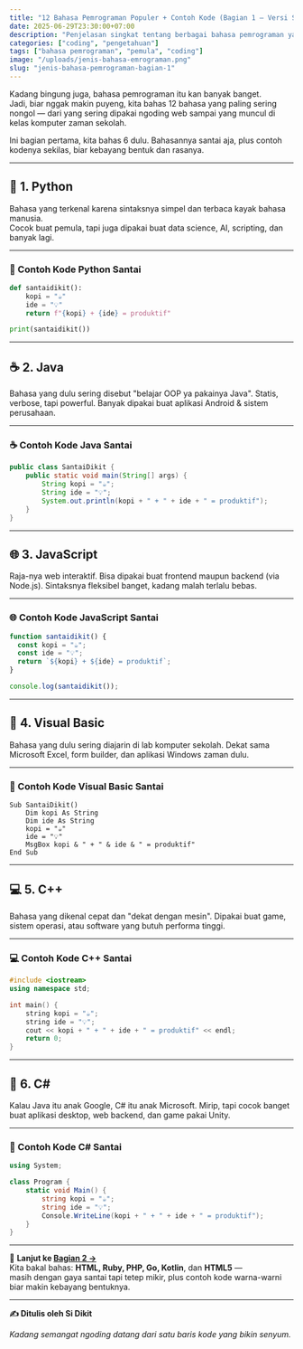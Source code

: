 ```yaml
---
title: "12 Bahasa Pemrograman Populer + Contoh Kode (Bagian 1 – Versi Santai Dikit)"
date: 2025-06-29T23:30:00+07:00
description: "Penjelasan singkat tentang berbagai bahasa pemrograman yang sering ditemui, dibahas santai plus contoh sintaksnya biar nggak cuma teori doang."
categories: ["coding", "pengetahuan"]
tags: ["bahasa pemrograman", "pemula", "coding"]
image: "/uploads/jenis-bahasa-emrograman.png"
slug: "jenis-bahasa-pemrograman-bagian-1"
---
```


Kadang bingung juga, bahasa pemrograman itu kan banyak banget.  
Jadi, biar nggak makin puyeng, kita bahas 12 bahasa yang paling sering nongol — dari yang sering dipakai ngoding web sampai yang muncul di kelas komputer zaman sekolah.

Ini bagian pertama, kita bahas 6 dulu. Bahasannya santai aja, plus contoh kodenya sekilas, biar kebayang bentuk dan rasanya.

---

## 🐍 1. Python

Bahasa yang terkenal karena sintaksnya simpel dan terbaca kayak bahasa manusia.  
Cocok buat pemula, tapi juga dipakai buat data science, AI, scripting, dan banyak lagi.

---

### 🐍 Contoh Kode Python Santai

```python
def santaidikit():
    kopi = "☕"
    ide = "💡"
    return f"{kopi} + {ide} = produktif"

print(santaidikit())

```
---

## ☕ 2. Java

Bahasa yang dulu sering disebut "belajar OOP ya pakainya Java".
Statis, verbose, tapi powerful. Banyak dipakai buat aplikasi Android & sistem perusahaan.

---

### ☕ Contoh Kode Java Santai

```java
public class SantaiDikit {
    public static void main(String[] args) {
        String kopi = "☕";
        String ide = "💡";
        System.out.println(kopi + " + " + ide + " = produktif");
    }
}

```
---

## 🌐 3. JavaScript

Raja-nya web interaktif. Bisa dipakai buat frontend maupun backend (via Node.js).
Sintaksnya fleksibel banget, kadang malah terlalu bebas.

---

### 🌐 Contoh Kode JavaScript Santai

```javascript
function santaidikit() {
  const kopi = "☕";
  const ide = "💡";
  return `${kopi} + ${ide} = produktif`;
}

console.log(santaidikit());

```
---

## 🧮 4. Visual Basic

Bahasa yang dulu sering diajarin di lab komputer sekolah.
Dekat sama Microsoft Excel, form builder, dan aplikasi Windows zaman dulu.

---

### 🧮 Contoh Kode Visual Basic Santai

```vbnet
Sub SantaiDikit()
    Dim kopi As String
    Dim ide As String
    kopi = "☕"
    ide = "💡"
    MsgBox kopi & " + " & ide & " = produktif"
End Sub

```
---

## 💻 5. C++

Bahasa yang dikenal cepat dan "dekat dengan mesin".
Dipakai buat game, sistem operasi, atau software yang butuh performa tinggi.

---

### 💻 Contoh Kode C++ Santai

```cpp
#include <iostream>
using namespace std;

int main() {
    string kopi = "☕";
    string ide = "💡";
    cout << kopi + " + " + ide + " = produktif" << endl;
    return 0;
}

```
---

## 🧩 6. C#

Kalau Java itu anak Google, C# itu anak Microsoft.
Mirip, tapi cocok banget buat aplikasi desktop, web backend, dan game pakai Unity.

---

### 🧩 Contoh Kode C# Santai

```csharp
using System;

class Program {
    static void Main() {
        string kopi = "☕";
        string ide = "💡";
        Console.WriteLine(kopi + " + " + ide + " = produktif");
    }
}


```
---

📖 **Lanjut ke [Bagian 2 →](/posts/jenis-bahasa-pemrograman-bagian-2/)**  
Kita bakal bahas: **HTML, Ruby, PHP, Go, Kotlin**, dan **HTML5** —  
masih dengan gaya santai tapi tetep mikir, plus contoh kode warna-warni biar makin kebayang bentuknya.

---

**✍️ Ditulis oleh Si Dikit**

_Kadang semangat ngoding datang dari satu baris kode yang bikin senyum._



